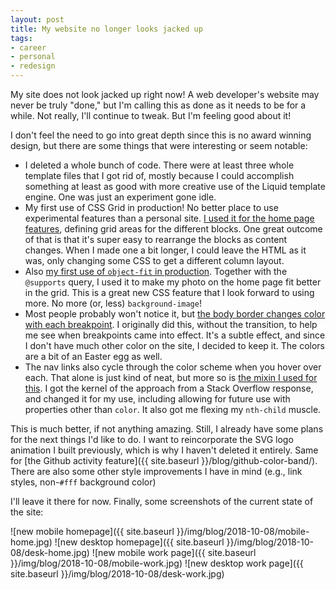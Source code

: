 ```yaml
---
layout: post
title: My website no longer looks jacked up
tags:
- career
- personal
- redesign
---
```


My site does not look jacked up right now! A web developer's website may never be truly "done," but I'm calling this as done as it needs to be for a while. Not really, I'll continue to tweak. But I'm feeling good about it!

I don't feel the need to go into great depth since this is no award winning design, but there are some things that were interesting or seem notable:

- I deleted a whole bunch of code. There were at least three whole template files that I got rid of, mostly because I could accomplish something at least as good with more creative use of the Liquid template engine. One was just an experiment gone idle.
- My first use of CSS Grid in production! No better place to use experimental features than a personal site. [I used it for the home page features](https://github.com/abea/abea.github.io/blob/v2.0/_sass/_layout.scss#L31-L40), defining grid areas for the different blocks. One great outcome of that is that it's super easy to rearrange the blocks as content changes. When I made one a bit longer, I could leave the HTML as it was, only changing some CSS to get a different column layout.
- Also [my first use of `object-fit` in production](https://github.com/abea/abea.github.io/blob/v2.0/_sass/_layout.scss#L51-L58). Together with the `@supports` query, I used it to make my photo on the home page fit better in the grid. This is a great new CSS feature that I look forward to using more. No more (or, less) `background-image`!
- Most people probably won't notice it, but [the body border changes color with each breakpoint](https://github.com/abea/abea.github.io/blob/v2.0/_sass/base/_base.scss#L2-L25). I originally did this, without the transition, to help me see when breakpoints came into effect. It's a subtle effect, and since I don't have much other color on the site, I decided to keep it. The colors are a bit of an Easter egg as well.
- The nav links also cycle through the color scheme when you hover over each. That alone is just kind of neat, but more so is [the mixin I used for this](https://github.com/abea/abea.github.io/blob/v2.0/_sass/utilities/_mixins.scss#L27-L36). I got the kernel of the approach from a Stack Overflow response, and changed it for my use, including allowing for future use with properties other than `color`. It also got me flexing my `nth-child` muscle.

This is much better, if not anything amazing. Still, I already have some plans for the next things I'd like to do. I want to reincorporate the SVG logo animation I built previously, which is why I haven't deleted it entirely. Same for [the Github activity feature]({{ site.baseurl }}/blog/github-color-band/). There are also some other style improvements I have in mind (e.g., link styles, non-`#fff` background color)

I'll leave it there for now. Finally, some screenshots of the current state of the site:

![new mobile homepage]({{ site.baseurl }}/img/blog/2018-10-08/mobile-home.jpg)
![new desktop homepage]({{ site.baseurl }}/img/blog/2018-10-08/desk-home.jpg)
![new mobile work page]({{ site.baseurl }}/img/blog/2018-10-08/mobile-work.jpg)
![new desktop work page]({{ site.baseurl }}/img/blog/2018-10-08/desk-work.jpg)
